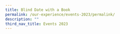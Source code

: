 ```yaml
---
title: Blind Date with a Book
permalink: /our-experience/events-2023/permalink/
description: ""
third_nav_title: Events 2023
---
```

